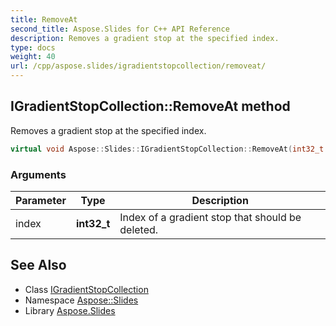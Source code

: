 ```yaml
---
title: RemoveAt
second_title: Aspose.Slides for C++ API Reference
description: Removes a gradient stop at the specified index.
type: docs
weight: 40
url: /cpp/aspose.slides/igradientstopcollection/removeat/
---
```

## IGradientStopCollection::RemoveAt method


Removes a gradient stop at the specified index.

```cpp
virtual void Aspose::Slides::IGradientStopCollection::RemoveAt(int32_t index)=0
```


### Arguments

| Parameter | Type | Description |
| --- | --- | --- |
| index | **int32_t** | Index of a gradient stop that should be deleted. |

## See Also

* Class [IGradientStopCollection](../)
* Namespace [Aspose::Slides](../../)
* Library [Aspose.Slides](../../../)
